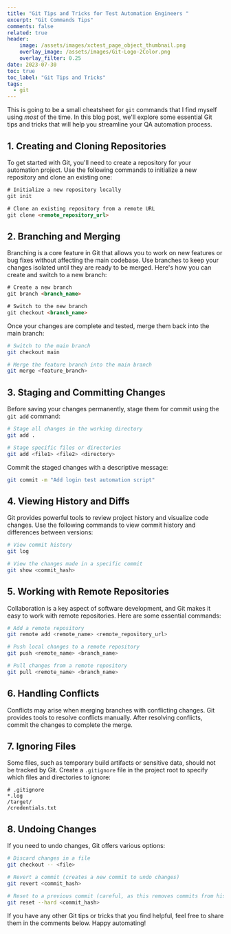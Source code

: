 ```yaml
---
title: "Git Tips and Tricks for Test Automation Engineers "
excerpt: "Git Commands Tips"
comments: false
related: true
header:
    image: /assets/images/xctest_page_object_thumbnail.png
    overlay_image: /assets/images/Git-Logo-2Color.png
    overlay_filter: 0.25
date: 2023-07-30
toc: true
toc_label: "Git Tips and Tricks"
tags:
  - git
---
```

This is going to be a small cheatsheet for `git` commands that I find myself using *most* of the time. In this blog post, we'll explore some essential Git tips and tricks that will help you streamline your QA automation process.

## 1. **Creating and Cloning Repositories**

To get started with Git, you'll need to create a repository for your automation project. Use the following commands to initialize a new repository and clone an existing one:

```html
# Initialize a new repository locally
git init

# Clone an existing repository from a remote URL
git clone <remote_repository_url>
```

## 2. **Branching and Merging**

Branching is a core feature in Git that allows you to work on new features or bug fixes without affecting the main codebase. Use branches to keep your changes isolated until they are ready to be merged. Here's how you can create and switch to a new branch:

```html
# Create a new branch
git branch <branch_name>

# Switch to the new branch
git checkout <branch_name>
```

Once your changes are complete and tested, merge them back into the main branch:

```bash
# Switch to the main branch
git checkout main

# Merge the feature branch into the main branch
git merge <feature_branch>
```

## 3. **Staging and Committing Changes**

Before saving your changes permanently, stage them for commit using the `git add` command:

```bash
# Stage all changes in the working directory
git add .

# Stage specific files or directories
git add <file1> <file2> <directory>
```

Commit the staged changes with a descriptive message:

```bash
git commit -m "Add login test automation script"
```

## 4. **Viewing History and Diffs**

Git provides powerful tools to review project history and visualize code changes. Use the following commands to view commit history and differences between versions:

```bash
# View commit history
git log

# View the changes made in a specific commit
git show <commit_hash>
```

## 5. **Working with Remote Repositories**

Collaboration is a key aspect of software development, and Git makes it easy to work with remote repositories. Here are some essential commands:

```bash
# Add a remote repository
git remote add <remote_name> <remote_repository_url>

# Push local changes to a remote repository
git push <remote_name> <branch_name>

# Pull changes from a remote repository
git pull <remote_name> <branch_name>
```

## 6. **Handling Conflicts**

Conflicts may arise when merging branches with conflicting changes. Git provides tools to resolve conflicts manually. After resolving conflicts, commit the changes to complete the merge.

## 7. **Ignoring Files**

Some files, such as temporary build artifacts or sensitive data, should not be tracked by Git. Create a `.gitignore` file in the project root to specify which files and directories to ignore:

```
# .gitignore
*.log
/target/
/credentials.txt
```

## 8. **Undoing Changes**

If you need to undo changes, Git offers various options:

```bash
# Discard changes in a file
git checkout -- <file>

# Revert a commit (creates a new commit to undo changes)
git revert <commit_hash>

# Reset to a previous commit (careful, as this removes commits from history)
git reset --hard <commit_hash>
```

If you have any other Git tips or tricks that you find helpful, feel free to share them in the comments below. Happy automating!